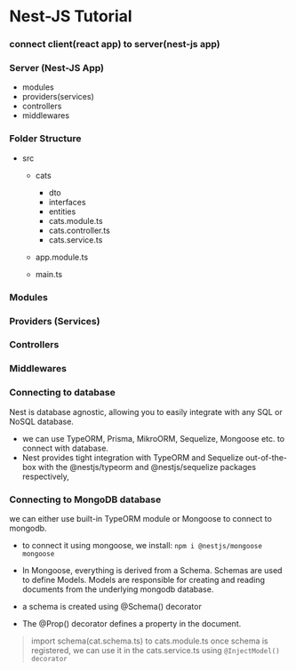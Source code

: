 # Nest-JS Tutorial
### connect client(react app) to server(nest-js app)

### Server (Nest-JS App)
- modules
- providers(services)
- controllers
- middlewares


### Folder Structure
- src
  - cats
    - dto
    - interfaces
    - entities
    - cats.module.ts
    - cats.controller.ts
    - cats.service.ts
  
  - app.module.ts
  - main.ts

### Modules

### Providers (Services)

### Controllers

### Middlewares

### Connecting to database
Nest is database agnostic, allowing you to easily integrate with any SQL or NoSQL database.
- we can use TypeORM, Prisma, MikroORM, Sequelize, Mongoose etc. to connect with database.
- Nest provides tight integration with TypeORM and Sequelize out-of-the-box with the @nestjs/typeorm and @nestjs/sequelize packages respectively, 

### Connecting to MongoDB database 
we can either use built-in TypeORM module or Mongoose to connect to mongodb.
- to connect it using mongoose, we install: `npm i @nestjs/mongoose mongoose`

- In Mongoose, everything is derived from a Schema. Schemas are used to define Models. Models are responsible for creating and reading documents from the underlying mongodb database.
- a schema is created using @Schema() decorator
- The @Prop() decorator defines a property in the document. 


> import schema(cat.schema.ts) to cats.module.ts
> once schema is registered, we can use it in the cats.service.ts using `@InjectModel() decorator`